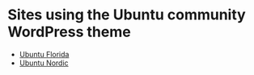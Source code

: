 Sites using the Ubuntu community WordPress theme
================================================

- [Ubuntu Florida](http://ubuntu-fl.org/)
- [Ubuntu Nordic](http://ubuntu-nordic.org/)
